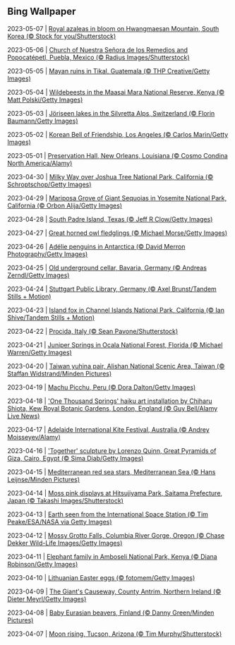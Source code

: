 ## Bing Wallpaper
2023-05-07 | [Royal azaleas in bloom on Hwangmaesan Mountain, South Korea (© Stock for you/Shutterstock)](./wallpaper/2023-05-07.jpg) 

2023-05-06 | [Church of Nuestra Señora de los Remedios and Popocatépetl, Puebla, Mexico (© Radius Images/Shutterstock)](./wallpaper/2023-05-06.jpg) 

2023-05-05 | [Mayan ruins in Tikal, Guatemala (© THP Creative/Getty Images)](./wallpaper/2023-05-05.jpg) 

2023-05-04 | [Wildebeests in the Maasai Mara National Reserve, Kenya (© Matt Polski/Getty Images)](./wallpaper/2023-05-04.jpg) 

2023-05-03 | [Jöriseen lakes in the Silvretta Alps, Switzerland (© Florin Baumann/Getty Images)](./wallpaper/2023-05-03.jpg) 

2023-05-02 | [Korean Bell of Friendship, Los Angeles (© Carlos Marin/Getty Images)](./wallpaper/2023-05-02.jpg) 

2023-05-01 | [Preservation Hall, New Orleans, Louisiana (© Cosmo Condina North America/Alamy)](./wallpaper/2023-05-01.jpg) 

2023-04-30 | [Milky Way over Joshua Tree National Park, California (© Schroptschop/Getty Images)](./wallpaper/2023-04-30.jpg) 

2023-04-29 | [Mariposa Grove of Giant Sequoias in Yosemite National Park, California (© Orbon Alija/Getty Images)](./wallpaper/2023-04-29.jpg) 

2023-04-28 | [South Padre Island, Texas (© Jeff R Clow/Getty Images)](./wallpaper/2023-04-28.jpg) 

2023-04-27 | [Great horned owl fledglings (© Michael Morse/Getty Images)](./wallpaper/2023-04-27.jpg) 

2023-04-26 | [Adélie penguins in Antarctica (© David Merron Photography/Getty Images)](./wallpaper/2023-04-26.jpg) 

2023-04-25 | [Old underground cellar, Bavaria, Germany (© Andreas Zerndl/Getty Images)](./wallpaper/2023-04-25.jpg) 

2023-04-24 | [Stuttgart Public Library, Germany (© Axel Brunst/Tandem Stills + Motion)](./wallpaper/2023-04-24.jpg) 

2023-04-23 | [Island fox in Channel Islands National Park, California (© Ian Shive/Tandem Stills + Motion)](./wallpaper/2023-04-23.jpg) 

2023-04-22 | [Procida, Italy (© Sean Pavone/Shutterstock)](./wallpaper/2023-04-22.jpg) 

2023-04-21 | [Juniper Springs in Ocala National Forest, Florida (© Michael Warren/Getty Images)](./wallpaper/2023-04-21.jpg) 

2023-04-20 | [Taiwan yuhina pair, Alishan National Scenic Area, Taiwan (© Staffan Widstrand/Minden Pictures)](./wallpaper/2023-04-20.jpg) 

2023-04-19 | [Machu Picchu, Peru (© Dora Dalton/Getty Images)](./wallpaper/2023-04-19.jpg) 

2023-04-18 | ['One Thousand Springs' haiku art installation by Chiharu Shiota, Kew Royal Botanic Gardens, London, England (© Guy Bell/Alamy Live News)](./wallpaper/2023-04-18.jpg) 

2023-04-17 | [Adelaide International Kite Festival, Australia (© Andrey Moisseyev/Alamy)](./wallpaper/2023-04-17.jpg) 

2023-04-16 | ['Together' sculpture by Lorenzo Quinn, Great Pyramids of Giza, Cairo, Egypt (© Sima Diab/Getty Images)](./wallpaper/2023-04-16.jpg) 

2023-04-15 | [Mediterranean red sea stars, Mediterranean Sea (© Hans Leijnse/Minden Pictures)](./wallpaper/2023-04-15.jpg) 

2023-04-14 | [Moss pink displays at Hitsujiyama Park, Saitama Prefecture, Japan (© Takashi Images/Shutterstock)](./wallpaper/2023-04-14.jpg) 

2023-04-13 | [Earth seen from the International Space Station (© Tim Peake/ESA/NASA via Getty Images)](./wallpaper/2023-04-13.jpg) 

2023-04-12 | [Mossy Grotto Falls, Columbia River Gorge, Oregon (© Chase Dekker Wild-Life Images/Getty Images)](./wallpaper/2023-04-12.jpg) 

2023-04-11 | [Elephant family in Amboseli National Park, Kenya (© Diana Robinson/Getty Images)](./wallpaper/2023-04-11.jpg) 

2023-04-10 | [Lithuanian Easter eggs (© fotomem/Getty Images)](./wallpaper/2023-04-10.jpg) 

2023-04-09 | [The Giant's Causeway, County Antrim, Northern Ireland (© Dieter Meyrl/Getty Images)](./wallpaper/2023-04-09.jpg) 

2023-04-08 | [Baby Eurasian beavers, Finland (© Danny Green/Minden Pictures)](./wallpaper/2023-04-08.jpg) 

2023-04-07 | [Moon rising, Tucson, Arizona (© Tim Murphy/Shutterstock)](./wallpaper/2023-04-07.jpg) 

